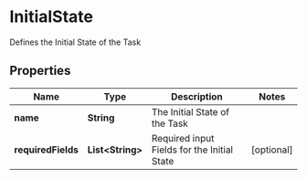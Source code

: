 

# InitialState

Defines the Initial State of the Task

## Properties

| Name | Type | Description | Notes |
|------------ | ------------- | ------------- | -------------|
|**name** | **String** | The Initial State of the Task |  |
|**requiredFields** | **List&lt;String&gt;** | Required input Fields for the Initial State |  [optional] |



